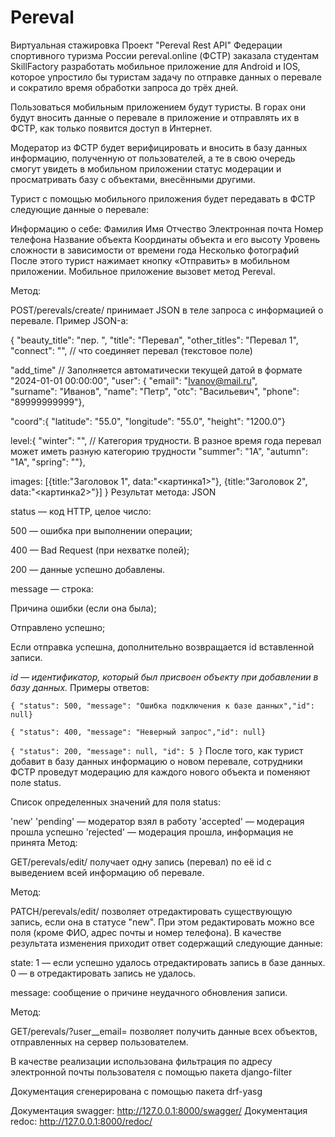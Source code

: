 # Pereval
Виртуальная стажировка
Проект "Pereval Rest API"
Федерации спортивного туризма России pereval.online (ФСТР) заказала студентам SkillFactory разработать мобильное приложение для Android и IOS, которое упростило бы туристам задачу по отправке данных о перевале и сократило время обработки запроса до трёх дней.

Пользоваться мобильным приложением будут туристы. В горах они будут вносить данные о перевале в приложение и отправлять их в ФСТР, как только появится доступ в Интернет.

Модератор из ФСТР будет верифицировать и вносить в базу данных информацию, полученную от пользователей, а те в свою очередь смогут увидеть в мобильном приложении статус модерации и просматривать базу с объектами, внесёнными другими.

Турист с помощью мобильного приложения будет передавать в ФСТР следующие данные о перевале:

Информацию о себе:
Фамилия
Имя
Отчество
Электронная почта
Номер телефона
Название объекта
Координаты объекта и его высоту
Уровень сложности в зависимости от времени года
Несколько фотографий
После этого турист нажимает кнопку «Отправить» в мобильном приложении. Мобильное приложение вызовет метод Pereval.

Метод:

POST/perevals/create/
принимает JSON в теле запроса с информацией о перевале. Пример JSON-а:

{
  "beauty_title": "пер. ",
  "title": "Перевал",
  "other_titles": "Перевал 1",
  "connect": "", // что соединяет перевал (текстовое поле)
 
  "add_time" // Заполняется автоматически текущей датой в формате "2024-01-01 00:00:00",
  "user": {
        "email": "Ivanov@mail.ru", 		
        "surname": "Иванов",
        "name": "Петр",
        "otc": "Васильевич",
        "phone": "89999999999"}, 
 
   "coord":{
        "latitude": "55.0",
        "longitude": "55.0",
        "height": "1200.0"}
 
  level:{
        "winter": "", // Категория трудности. В разное время года перевал может иметь разную категорию трудности
        "summer": "1А",
        "autumn": "1А",
        "spring": ""},
 
   images: [{title:"Заголовок 1", data:"<картинка1>"}, {title:"Заголовок 2", data:"<картинка2>"}]
}
Результат метода: JSON

status — код HTTP, целое число:

500 — ошибка при выполнении операции;

400 — Bad Request (при нехватке полей);

200 — данные успешно добавлены.

message — строка:

Причина ошибки (если она была);

Отправлено успешно;

Если отправка успешна, дополнительно возвращается id вставленной записи.

 *id — идентификатор, который был присвоен объекту при добавлении в базу данных.*
Примеры oтветов:

`{ "status": 500, "message": "Ошибка подключения к базе данных","id": null}`

`{ "status": 400, "message": "Неверный запрос","id": null}`

`{ "status": 200, "message": null, "id": 5 }`
После того, как турист добавит в базу данных информацию о новом перевале, сотрудники ФСТР проведут модерацию для каждого нового объекта и поменяют поле status.

Список определенных значений для поля status:

'new'
'pending' — модератор взял в работу
'accepted' — модерация прошла успешно
'rejected' — модерация прошла, информация не принята
Метод:

GET/perevals/edit/<id>
получает одну запись (перевал) по её id с выведением всей информацию об перевале.

Метод:

PATCH/perevals/edit/<id>
позволяет отредактировать существующую запись, если она в статусе "new". При этом редактировать можно все поля (кроме ФИО, адрес почты и номер телефона). В качестве результата изменения приходит ответ содержащий следующие данные:

state: 1 — если успешно удалось отредактировать запись в базе данных. 0 — в отредактировать запись не удалось.

message: сообщение о причине неудачного обновления записи.

Метод:

GET/perevals/?user__email=<email>
позволяет получить данные всех объектов, отправленных на сервер пользователем.

В качестве реализации использована фильтрация по адресу электронной почты пользователя с помощью пакета django-filter

Документация сгенерирована с помощью пакета drf-yasg

Документация swagger: http://127.0.0.1:8000/swagger/
Документация redoc: http://127.0.0.1:8000/redoc/




